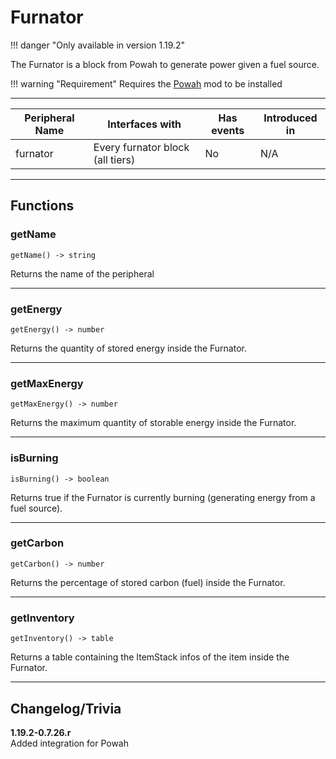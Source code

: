 # Furnator

!!! danger "Only available in version 1.19.2"

The Furnator is a block from Powah to generate power given a fuel source.

!!! warning "Requirement"
    Requires the [Powah](https://www.curseforge.com/minecraft/mc-mods/powah-rearchitected) mod to be installed

<p class="picture-spacing" style="--ps:1.9rem;"></p>

---

<center>

| Peripheral Name   | Interfaces with                     | Has events | Introduced in |
| ----------------- | ----------------------------------- | ---------- | ------------- |
| furnator          | Every furnator block (all tiers)    | No         | N/A           |

</center>

---

## Functions

### getName
```
getName() -> string
```
Returns the name of the peripheral

---

### getEnergy
```
getEnergy() -> number
```
Returns the quantity of stored energy inside the Furnator.

---

### getMaxEnergy
```
getMaxEnergy() -> number
```
Returns the maximum quantity of storable energy inside the Furnator.

---

### isBurning
```
isBurning() -> boolean
```
Returns true if the Furnator is currently burning (generating energy from a fuel source).

---

### getCarbon
```
getCarbon() -> number
```
Returns the percentage of stored carbon (fuel) inside the Furnator.

---

### getInventory
```
getInventory() -> table
```
Returns a table containing the ItemStack infos of the item inside the Furnator.

---

## Changelog/Trivia

**1.19.2-0.7.26.r**  
Added integration for Powah

